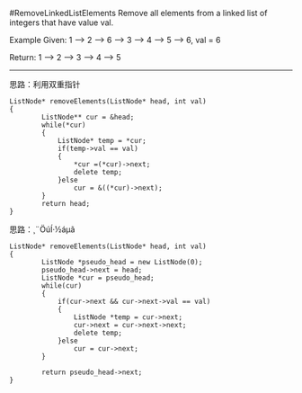 #RemoveLinkedListElements
Remove all elements from a linked list of integers that have value val.

Example
Given: 1 --> 2 --> 6 --> 3 --> 4 --> 5 --> 6, val = 6

Return: 1 --> 2 --> 3 --> 4 --> 5



---

思路：利用双重指针
```
ListNode* removeElements(ListNode* head, int val)
{
        ListNode** cur = &head;
        while(*cur)
        {
            ListNode* temp = *cur;
            if(temp->val == val)
            {
                *cur =(*cur)->next;
                delete temp;
            }else
                cur = &((*cur)->next);
        }
        return head;
}
```
思路：¸¨ÖúÍ·½áµã
```
ListNode* removeElements(ListNode* head, int val)
{
        ListNode *pseudo_head = new ListNode(0);
        pseudo_head->next = head;
        ListNode *cur = pseudo_head;
        while(cur)
        {
            if(cur->next && cur->next->val == val)
            {
                ListNode *temp = cur->next;
                cur->next = cur->next->next;
                delete temp;
            }else
                cur = cur->next;
        }
        
        return pseudo_head->next;
}
```
